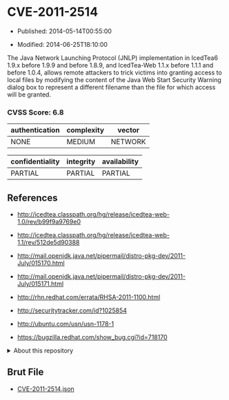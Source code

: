 # CVE-2011-2514

- Published: 2014-05-14T00:55:00

- Modified: 2014-06-25T18:10:00

The Java Network Launching Protocol (JNLP) implementation in IcedTea6 1.9.x before 1.9.9 and before 1.8.9, and IcedTea-Web 1.1.x before 1.1.1 and before 1.0.4, allows remote attackers to trick victims into granting access to local files by modifying the content of the Java Web Start Security Warning dialog box to represent a different filename than the file for which access will be granted.

### CVSS Score: **6.8**

| authentication | complexity | vector |
| --- | --- | --- |
| NONE | MEDIUM | NETWORK |

| confidentiality | integrity | availability |
| --- | --- | --- |
| PARTIAL | PARTIAL | PARTIAL |

## References

* http://icedtea.classpath.org/hg/release/icedtea-web-1.0/rev/b99f9a9769e0

* http://icedtea.classpath.org/hg/release/icedtea-web-1.1/rev/512de5d90388

* http://mail.openjdk.java.net/pipermail/distro-pkg-dev/2011-July/015170.html

* http://mail.openjdk.java.net/pipermail/distro-pkg-dev/2011-July/015171.html

* http://rhn.redhat.com/errata/RHSA-2011-1100.html

* http://securitytracker.com/id?1025854

* http://ubuntu.com/usn/usn-1178-1

* https://bugzilla.redhat.com/show_bug.cgi?id=718170

<details>
<summary>About this repository</summary> 

  This repository is part of the project [Live Hack CVE](https://github.com/Live-Hack-CVE). Main website can be found [www.live-hack.org](https://www.live-hack.org) 
  
  Made by [Sn0wAlice](https://github.com/Sn0wAlice) for the people that care about security and need to have a feed of the latest CVEs. Hope you enjoy it, don't forget to star the repo and follow me on [Twitter](https://twitter.com/Sn0wAlice) and [Github](https://github.com/Sn0wAlice). And that is my [personnal website](https://www.alice-snow.me/)

  - [Home Page](https://github.com/Live-Hack-CVE)
  - [Framework](https://github.com/Live-Hack-CVE/cve-framework)
  - [CVE database](https://github.com/Live-Hack-CVE/full_database)
  - [Changelog](https://github.com/Live-Hack-CVE/Changelog)
</details>

## Brut File

* [CVE-2011-2514.json](https://raw.githubusercontent.com/Live-Hack-CVE/full_database/main/cves/2011/CVE-2011-2514.json)

